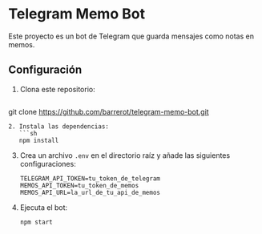 # Telegram Memo Bot

Este proyecto es un bot de Telegram que guarda mensajes como notas en memos.

## Configuración

1. Clona este repositorio:
   ```sh

git clone https://github.com/barrerot/telegram-memo-bot.git
```
2. Instala las dependencias:
   ```sh
   npm install
   ```
3. Crea un archivo `.env` en el directorio raíz y añade las siguientes configuraciones:
   ```plaintext
   TELEGRAM_API_TOKEN=tu_token_de_telegram
   MEMOS_API_TOKEN=tu_token_de_memos
   MEMOS_API_URL=la_url_de_tu_api_de_memos
   ```
4. Ejecuta el bot:
   ```sh
   npm start
   ```

